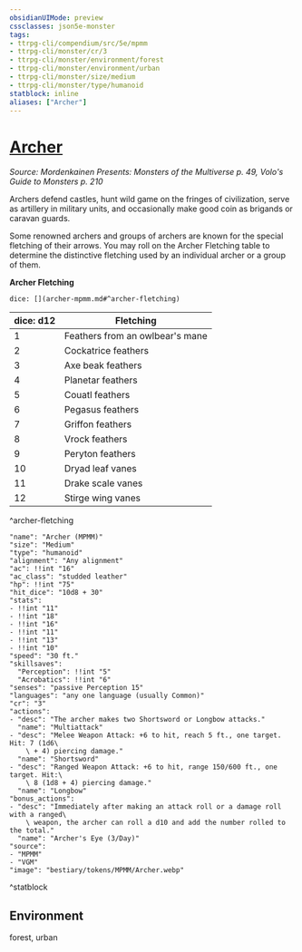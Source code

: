 ```yaml
---
obsidianUIMode: preview
cssclasses: json5e-monster
tags:
- ttrpg-cli/compendium/src/5e/mpmm
- ttrpg-cli/monster/cr/3
- ttrpg-cli/monster/environment/forest
- ttrpg-cli/monster/environment/urban
- ttrpg-cli/monster/size/medium
- ttrpg-cli/monster/type/humanoid
statblock: inline
aliases: ["Archer"]
---
```

# [Archer](3-Compendium\CLI\bestiary\humanoid/archer-mpmm.md)
*Source: Mordenkainen Presents: Monsters of the Multiverse p. 49, Volo's Guide to Monsters p. 210*  

Archers defend castles, hunt wild game on the fringes of civilization, serve as artillery in military units, and occasionally make good coin as brigands or caravan guards.

Some renowned archers and groups of archers are known for the special fletching of their arrows. You may roll on the Archer Fletching table to determine the distinctive fletching used by an individual archer or a group of them.

**Archer Fletching**

`dice: [](archer-mpmm.md#^archer-fletching)`

| dice: d12 | Fletching |
|-----------|-----------|
| 1 | Feathers from an owlbear's mane |
| 2 | Cockatrice feathers |
| 3 | Axe beak feathers |
| 4 | Planetar feathers |
| 5 | Couatl feathers |
| 6 | Pegasus feathers |
| 7 | Griffon feathers |
| 8 | Vrock feathers |
| 9 | Peryton feathers |
| 10 | Dryad leaf vanes |
| 11 | Drake scale vanes |
| 12 | Stirge wing vanes |
^archer-fletching

```statblock
"name": "Archer (MPMM)"
"size": "Medium"
"type": "humanoid"
"alignment": "Any alignment"
"ac": !!int "16"
"ac_class": "studded leather"
"hp": !!int "75"
"hit_dice": "10d8 + 30"
"stats":
- !!int "11"
- !!int "18"
- !!int "16"
- !!int "11"
- !!int "13"
- !!int "10"
"speed": "30 ft."
"skillsaves":
  "Perception": !!int "5"
  "Acrobatics": !!int "6"
"senses": "passive Perception 15"
"languages": "any one language (usually Common)"
"cr": "3"
"actions":
- "desc": "The archer makes two Shortsword or Longbow attacks."
  "name": "Multiattack"
- "desc": "Melee Weapon Attack: +6 to hit, reach 5 ft., one target. Hit: 7 (1d6\
    \ + 4) piercing damage."
  "name": "Shortsword"
- "desc": "Ranged Weapon Attack: +6 to hit, range 150/600 ft., one target. Hit:\
    \ 8 (1d8 + 4) piercing damage."
  "name": "Longbow"
"bonus_actions":
- "desc": "Immediately after making an attack roll or a damage roll with a ranged\
    \ weapon, the archer can roll a d10 and add the number rolled to the total."
  "name": "Archer's Eye (3/Day)"
"source":
- "MPMM"
- "VGM"
"image": "bestiary/tokens/MPMM/Archer.webp"
```
^statblock

## Environment

forest, urban